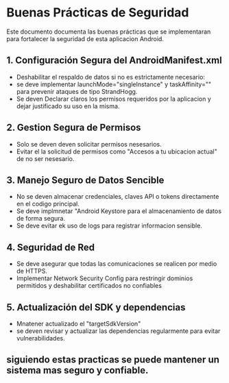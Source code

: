 # Buenas Prácticas de Seguridad

Este documento documenta las buenas prácticas que se implementaran para fortalecer la seguridad de esta aplicacion Android.

## 1. Configuración Segura del AndroidManifest.xml

- Deshabilitar el respaldo de datos si no es estrictamente necesario:
- se deve implementar launchMode="singleInstance" y taskAffinity="" para prevenir ataques de tipo StrandHogg.
- Se deven Declarar claros los permisos requeridos por la aplicacion y dejar justificado su uso en la misma.

## 2. Gestion Segura de Permisos

- Solo se deven deven solicitar permisos nesesarios.
- Evitar el la solicitud de permisos como "Accesos a tu ubicacion actual" de no ser nesesario.

## 3. Manejo Seguro de Datos Sencible

- No se deven almacenar credenciales, claves API o tokens directamente en el codigo principal.
- Se deve implmnetar "Android Keystore para el almacenamiento de datos de forma segura.
- Se deve evitar ek uso de logs para registrar informacion sensible.

## 4. Seguridad de Red

- Se deve asegurar que todas las comunicaciones se realicen por medio de HTTPS.
- Implementar Network Security Config para restringir dominios permitidos y deshabilitar certificados no confiables

## 5. Actualización del SDK y dependencias

- Mnatener actualizado el "targetSdkVersion"
- se deven revisar y actualizar las dependencias regularmente para evitar vulnerabilidades.

## siguiendo estas practicas se puede mantener un sistema mas seguro y confiable.

